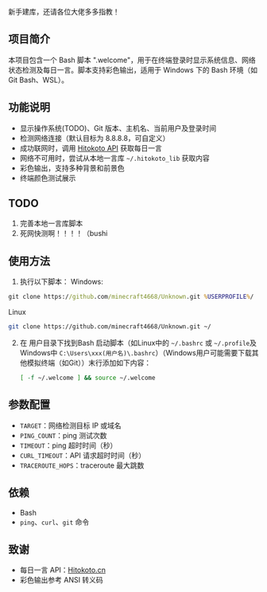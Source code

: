 新手建库，还请各位大佬多多指教！

## 项目简介

本项目包含一个 Bash 脚本 ".welcome"，用于在终端登录时显示系统信息、网络状态检测及每日一言。脚本支持彩色输出，适用于 Windows 下的 Bash 环境（如 Git Bash、WSL）。

## 功能说明

- 显示操作系统(TODO)、Git 版本、主机名、当前用户及登录时间
- 检测网络连接（默认目标为 8.8.8.8，可自定义）
- 成功联网时，调用 [Hitokoto API](https://hitokoto.cn/) 获取每日一言
- 网络不可用时，尝试从本地一言库 `~/.hitokoto_lib` 获取内容
- 彩色输出，支持多种背景和前景色
- 终端颜色测试展示

## TODO

1. 完善本地一言库脚本
2. 死网快测啊！！！！（bushi

## 使用方法

1. 执行以下脚本：
Windows:
````cmd
git clone https://github.com/minecraft4668/Unknown.git %USERPROFILE%/
````
Linux
````bash
git clone https://github.com/minecraft4668/Unknown.git ~/
````

2. 在 用户目录下找到Bash 启动脚本（如Linux中的 `~/.bashrc` 或 `~/.profile`及Windows中 `C:\Users\xxx(用户名)\.bashrc`）（Windows用户可能需要下载其他模拟终端（如Git））末行添加如下内容：

    ````bash
    [ -f ~/.welcome ] && source ~/.welcome
    ````

## 参数配置

- `TARGET`：网络检测目标 IP 或域名
- `PING_COUNT`：ping 测试次数
- `TIMEOUT`：ping 超时时间（秒）
- `CURL_TIMEOUT`：API 请求超时时间（秒）
- `TRACEROUTE_HOPS`：traceroute 最大跳数

## 依赖

- Bash
- `ping`、`curl`、`git` 命令

## 致谢

- 每日一言 API：[Hitokoto.cn](https://hitokoto.cn/)
- 彩色输出参考 ANSI 转义码
